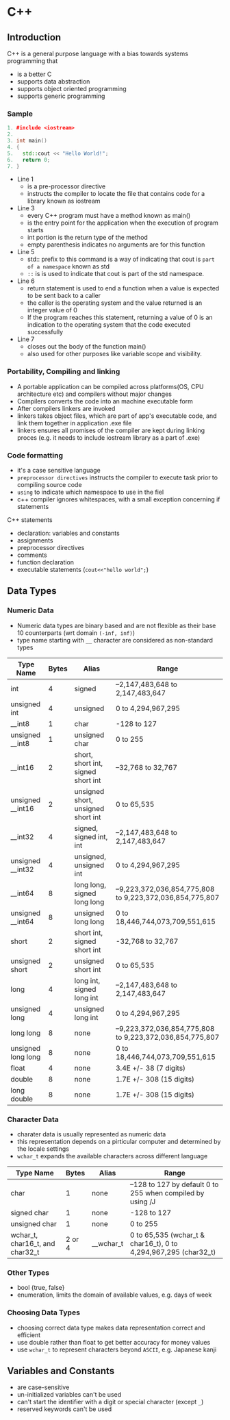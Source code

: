# C++

## Introduction

C++ is a general purpose language with a bias towards systems programming that

- is a better C
- supports data abstraction
- supports object oriented programming
- supports generic programming

### Sample

```cpp
1. #include <iostream>
2.
3. int main()
4. {
5.   std::cout << "Hello World!";
6.   return 0;
7. }
```

- Line 1
  - is a pre-processor directive
  - instructs the compiler to locate the file that contains code for a library known as iostream
- Line 3
  - every C++ program must have a method known as main()
  - is the entry point for the application when the execution of program starts
  - int portion is the return type of the method
  - empty parenthesis indicates no arguments are for this function
- Line 5
  - std:: prefix to this command is a way of indicating that cout is `part of a namespace` known as std
  - `::` is is used to indicate that cout is part of the std namespace.
- Line 6
  - return statement is used to end a function when a value is expected to be sent back to a caller
  - the caller is the operating system and the value returned is an integer value of 0
  - If the program reaches this statement, returning a value of 0 is an indication to the operating system that the code executed successfully
- Line 7
  - closes out the body of the function main()
  - also used for other purposes like variable scope and visibility.

### Portability, Compiling and linking

- A portable application can be compiled across platforms(OS, CPU architecture etc) and compilers without major changes
- Compilers converts the code into an machine executable form
- After compilers linkers are invoked
- linkers takes object files, which are part of app's executable code, and link them together in application .exe file
- linkers ensures all promises of the compiler are kept during linking proces (e.g. it needs to include iostream library as a part of .exe)

### Code formatting

- it's a case sensitive language
- `preprocessor directives` instructs the compiler to execute task prior to compiling source code
- `using` to indicate which namespace to use in the fiel
- c++ compiler ignores whitespaces, with a small exception concerning if statements

C++ statements

- declaration: variables and constants
- assignments
- preprocessor directives
- comments
- function declaration
- executable statements (`cout<<"hello world";`)

## Data Types

### Numeric Data

- Numeric data types are binary based and are not flexible as their base 10 counterparts (wrt domain `(-inf, inf)`)
- type name starting with `__` character are considered as non-standard types

| Type Name          | Bytes | Alias                              | Range                                                   |
|--------------------|-------|------------------------------------|---------------------------------------------------------|
| int                | 4     | signed                             | –2,147,483,648 to 2,147,483,647                         |
| unsigned int       | 4     | unsigned                           | 0 to 4,294,967,295                                      |
| __int8             | 1     | char                               | -128 to 127                                             |
| unsigned __int8    | 1     | unsigned char                      | 0 to 255                                                |
| __int16            | 2     | short, short int, signed short int | –32,768 to 32,767                                       |
| unsigned __int16   | 2     | unsigned short, unsigned short int | 0 to 65,535                                             |
| __int32            | 4     | signed, signed int, int            | –2,147,483,648 to 2,147,483,647                         |
| unsigned __int32   | 4     | unsigned, unsigned int             | 0 to 4,294,967,295                                      |
| __int64            | 8     | long long, signed long long        | –9,223,372,036,854,775,808 to 9,223,372,036,854,775,807 |
| unsigned __int64   | 8     | unsigned long long                 | 0 to 18,446,744,073,709,551,615                         |
| short              | 2     | short int, signed short int        | -32,768 to 32,767                                       |
| unsigned short     | 2     | unsigned short int                 | 0 to 65,535                                             |
| long               | 4     | long int, signed long int          | –2,147,483,648 to 2,147,483,647                         |
| unsigned long      | 4     | unsigned long int                  | 0 to 4,294,967,295                                      |
| long long          | 8     | none                               | –9,223,372,036,854,775,808 to 9,223,372,036,854,775,807 |
| unsigned long long | 8     | none                               | 0 to 18,446,744,073,709,551,615                         |
| float              | 4     | none                               | 3.4E +/- 38 (7 digits)                                  |
| double             | 8     | none                               | 1.7E +/- 308 (15 digits)                                |
| long double        | 8     | none                               | 1.7E +/- 308 (15 digits)                                |

### Character Data

- charater data is usually represented as numeric data
- this representation depends on a pirticular computer and determined by the locale settings
- `wchar_t` expands the available characters across different language

| Type Name                       | Bytes  | Alias     | Range                                                           |
|---------------------------------|--------|-----------|-----------------------------------------------------------------|
| char                            | 1      | none      | –128 to 127 by default 0 to 255 when compiled by using /J       |
| signed char                     | 1      | none      | -128 to 127                                                     |
| unsigned char                   | 1      | none      | 0 to 255                                                        |
| wchar_t, char16_t, and char32_t | 2 or 4 | __wchar_t | 0 to 65,535 (wchar_t & char16_t), 0 to 4,294,967,295 (char32_t) |

### Other Types

- bool {true, false}
- enumeration, limits the domain of available values, e.g. days of week

### Choosing Data Types

- choosing correct data type makes data representation correct and efficient
- use double rather than float to get better accuracy for money values
- use `wchar_t` to represent characters beyond `ASCII`, e.g. Japanese kanji

## Variables and Constants

- are case-sensitive
- un-initialized variables can't be used
- can't start the identifier with a digit or special character (except `_`)
- reserved keywords can't be used
